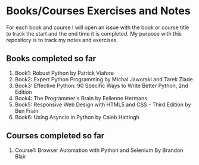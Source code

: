 # Books/Courses Exercises and Notes

For each book and course I will open an issue with the book or course title to track the start and the end time it is completed. My purpose with this repository is to
track my notes and exercises.

## Books completed so far

1. Book1: Robust Python by Patrick Viafore
2. Book2: Expert Python Programming by Michal Jaworski and Tarek Ziade
3. Book3: Effective Python: 90 Specific Ways to Write Better Python, 2nd Edition
4. Book4: The Programmer's Brain by Felienne Hermans
5. Book5: Responsive Web Design with HTML5 and CSS - Third Edition by Ben Frain
6. Book6: Using Asyncio in Python by Caleb Hattingh

## Courses completed so far

1. Course1: Browser Automation with Python and Selenium By Brandon Blair
